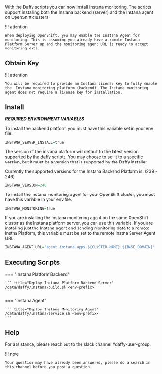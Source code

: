 <script>
  document.title = "Supporting Software - Instana";
</script>
With the Daffy scripts you can now install Instana monitoring. The scripts support installing both the Instana backend (server) and the Instana agent on OpenShift clusters. 

!!! attention

	When deploying OpenShift, you may enable the Instana Agent for monitoring. This is assuming you already have a remote Instana Platform Server up and the monitoring agent URL is ready to accept monitoring data. 

## Obtain Key

!!! attention

	You will be required to provide an Instana license key to fully enable the 	Instana monitoring platform (backend). The Instana monitoring agent does not require a license key for installation. 


## Install 

**_REQUIRED ENVIRONMENT VARIABLES_**

To install the backend platform you must have this variable set in your env file. 

```R
INSTANA_SERVER_INSTALL=true
```

The version of the instana platform will default to the latest version supported by the daffy scripts. You may choose to set it to a specific version, but it must be a version that is supported by the Daffy installer. 

Currently the supported versions for the Instana Backend Platform is: (239 - 246)

```R
INSTANA_VERSION=246
```

To install the Instana monitoring agent for your OpenShift cluster, you must have this variable in your env file. 

```R
INSTANA_MONITORING=true
```

If you are installing the Instana monitoring agent on the same OpenShift cluster as the Instana platform server, you can use this variable. If you are installing just the Instana agent and sending monitoring data to a remote Instna Platform, this variable must be set to the remote Instna Server Agent URL. 

```R
INSTANA_AGENT_URL="agent.instana.apps.${CLUSTER_NAME}.${BASE_DOMAIN}"
```

## Executing Scripts

=== "Instana Platform Backend"

	``` title="Deploy Instana Platform Backend Server"
	/data/daffy/instana/build.sh <env-prefix>
	```

=== "Instana Agent"

	``` title="Deploy Instana Monitoring Agent"
	/data/daffy/instana/service.sh <env-prefix>
	```

## Help

For assistance, please reach out to the slack channel #daffy-user-group. 

!!! note

	Your question may have already been answered, please do a search in this channel before you post a question. 
